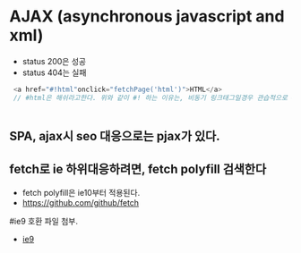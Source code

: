 # AJAX (asynchronous javascript and xml)

+ status 200은 성공
+ status 404는 실패

```javascript
 <a href="#!html"onclick="fetchPage('html')">HTML</a>
 // #html은 해쉬라고한다. 위와 같이 #! 하는 이유는, 비동기 링크태그일경우 관습적으로 #!로 한다.  해쉬뱅이라고 칭한다.  
 
```

## SPA, ajax시 seo 대응으로는 pjax가 있다.

## fetch로 ie 하위대응하려면, fetch polyfill 검색한다
+ fetch polyfill은 ie10부터 적용된다.
+ https://github.com/github/fetch


#ie9 호환 파일 첨부.
+  [ie9]('./ie9')